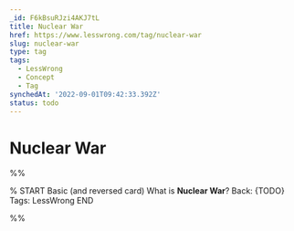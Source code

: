 ```yaml
---
_id: F6kBsuRJzi4AKJ7tL
title: Nuclear War
href: https://www.lesswrong.com/tag/nuclear-war
slug: nuclear-war
type: tag
tags:
  - LessWrong
  - Concept
  - Tag
synchedAt: '2022-09-01T09:42:33.392Z'
status: todo
---
```


# Nuclear War


%%

% START
Basic (and reversed card)
What is **Nuclear War**?
Back: {TODO}
Tags: LessWrong
END
<!--ID: 1663156986551-->


%%
	
